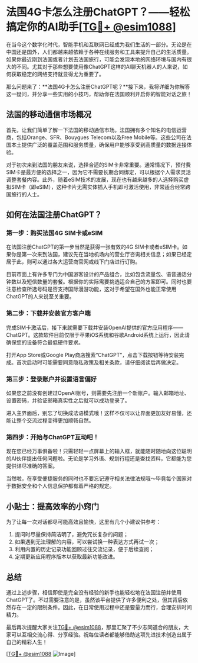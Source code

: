 # 法国4G卡怎么注册ChatGPT？——轻松搞定你的AI助手[[TG💪+ @esim1088](https://t.me/s/esim1088)]

在当今这个数字化时代，智能手机和互联网已经成为我们生活的一部分。无论是在中国还是国外，人们都越来越依赖于各种在线服务和工具来提升自己的生活质量。如果你最近刚到法国或者计划去法国旅行，可能会发现本地的网络环境与国内有很大的不同。尤其对于那些想要使用像ChatGPT这样的AI聊天机器人的人来说，如何获取稳定的网络支持就显得尤为重要了。

那么问题来了：**法国4G卡怎么注册ChatGPT呢？**接下来，我将详细为你解答这一疑问，并分享一些实用的小技巧，帮助你在法国顺利开启你的智能对话之旅！

## 法国的移动通信市场概况

首先，让我们简单了解一下法国的移动通信市场。法国拥有多个知名的电信运营商，包括Orange、SFR、Bouygues Telecom以及Free Mobile等。这些公司在法国本土提供广泛的覆盖范围和服务质量，确保用户能够享受到高质量的数据连接体验。

对于初次来到法国的朋友来说，选择合适的SIM卡非常重要。通常情况下，预付费SIM卡是最方便的选择之一，因为它不需要长期合同绑定，可以根据个人需求灵活调整套餐内容。此外，随着eSIM技术的发展，现在也有越来越多的人选择购买虚拟SIM卡（即eSIM），这种卡片无需实体插入手机即可激活使用，非常适合经常跨国旅行的人士。

## 如何在法国注册ChatGPT？

### 第一步：购买法国4G SIM卡或eSIM

在法国注册ChatGPT的第一步当然是获得一张有效的4G SIM卡或者eSIM卡。如果你是第一次来到法国，建议先在当地机场内的营业厅咨询相关信息；如果已经定居于此，则可以通过各大运营商官网或线下门店进行订购。

目前市面上有许多专门为中国游客设计的产品组合，比如包含流量包、语音通话分钟数以及短信数量的套餐。根据你的实际需要挑选适合自己的方案即可。同时也要注意检查所选号码是否支持国际漫游功能，这对于希望在国外也能正常使用ChatGPT的人来说至关重要。

### 第二步：下载并安装官方客户端

完成SIM卡激活后，接下来就需要下载并安装OpenAI提供的官方应用程序——ChatGPT。这款软件目前仅限于苹果iOS系统和谷歌Android系统上运行，因此请确保您的设备符合最低硬件要求。

打开App Store或Google Play商店搜索“ChatGPT”，点击下载按钮等待安装完成。首次启动时可能需要同意隐私政策及相关条款，请仔细阅读后再做决定。

### 第三步：登录账户并设置语言偏好

如果您之前没有创建过OpenAI账号，则需要先注册一个新账户。输入邮箱地址、设置密码，并验证邮箱真实性之后就可以成功登录了。

进入主界面后，别忘了切换成法语模式哦！这样不仅可以让界面更加友好易懂，还能让整个交流过程变得更加顺畅自然。

### 第四步：开始与ChatGPT互动吧！

现在您已经万事俱备啦！只需轻轻一点屏幕上的输入框，就能随时随地向这位聪明的AI伙伴提出任何问题啦。无论是学习外语、规划行程还是查找资料，它都能为您提供详尽准确的答案。

当然啦，在享受便捷服务的同时也不要忘记遵守相关法律法规哦～毕竟每个国家对于数据安全和个人信息保护都有着严格的规定。

## 小贴士：提高效率的小窍门

为了让每一次对话都尽可能高效且愉快，这里有几个小建议供参考：

1. 提问时尽量保持简洁明了，避免冗长复杂的问题；
2. 如果遇到无法理解的内容，可以尝试换一种表达方式再试一次；
3. 利用内置的历史记录功能回顾过往交流记录，便于后续查阅；
4. 定期更新应用程序版本以获取最新功能改进。

## 总结

通过上述步骤，相信即使是完全没有经验的新手也能轻松地在法国注册并使用ChatGPT了。不过需要注意的是，虽然该平台提供了许多便利之处，但其背后依然存在一定的限制条件。因此，在日常使用过程中还是要量力而行，合理安排时间精力。

最后再次提醒大家关注[TG💪+ @esim1088](https://t.me/s/esim1088)，那里汇聚了不少志同道合的朋友，大家可以互相交流心得、分享经验。祝每位读者都能够借助这项先进技术创造出属于自己的精彩人生！

[[TG💪+ @esim1088](https://t.me/s/esim1088) ![Image](https://i.postimg.cc/4NQfJmqS/Snipaste-2025-05-13-00-14-12.png)]